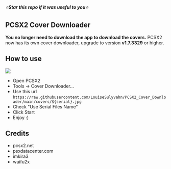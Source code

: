 *⭐**Star this repo if it was useful to you**⭐*

## PCSX2 Cover Downloader 
**You no longer need to download the app to download the covers.**
PCSX2 now has its own cover downloader, upgrade to version **v1.7.3329** or higher.

## How to use  
[![](https://i.imgur.com/jTGL0HH.gif)](https://i.imgur.com/jTGL0HH.gif)

- Open PCSX2
- Tools -> Cover Downloader...
- Use this url `https://raw.githubusercontent.com/LouiseSulyvahn/PCSX2_Cover_Downloader/main/covers/${serial}.jpg`
- Check "Use Serial Files Name"
- Click Start
- Enjoy :)


## Credits
* pcsx2.net
* psxdatacenter.com
* imkira3
* waifu2x